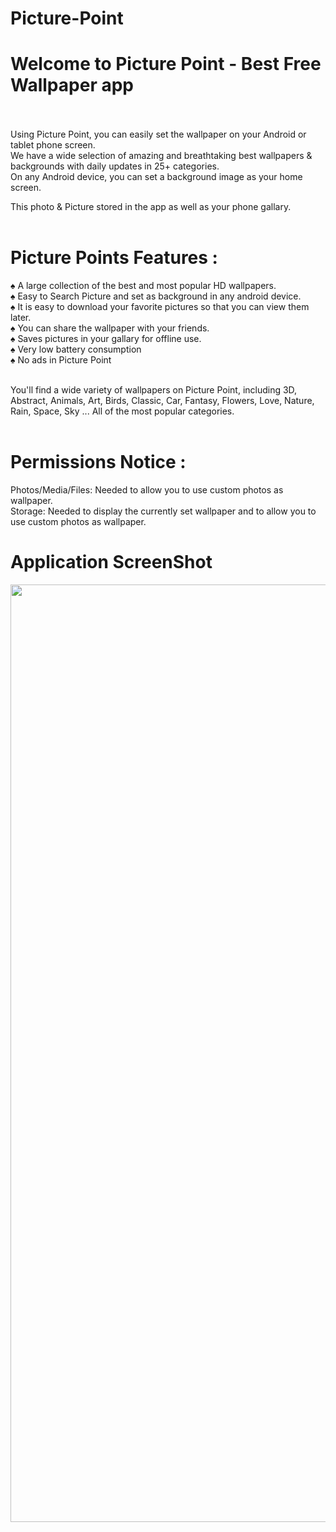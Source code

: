 # Picture-Point

# Welcome to Picture Point - Best Free Wallpaper app<br/><br/>

Using Picture Point, you can easily set the wallpaper on your Android or tablet phone screen.<br/>
We have a wide selection of amazing and breathtaking best wallpapers & backgrounds with daily updates in 25+ categories.<br/>
On any Android device, you can set a background image as your home screen.<br/>

This photo & Picture stored in the app as well as your phone gallary.<br/><br/>

# Picture Points Features :

♠ A large collection of the best and most popular HD wallpapers.<br/>
♠ Easy to Search Picture and set as background in any android device.<br/>
♠ It is easy to download your favorite pictures so that you can view them later.<br/>
♠ You can share the wallpaper with your friends.<br/>
♠ Saves pictures in your gallary for offline use.<br/>
♠ Very low battery consumption<br/>
♠ No ads in Picture Point<br/><br/>

You'll find a wide variety of wallpapers on Picture Point, including 3D, Abstract, Animals, Art, Birds, Classic, Car, Fantasy, Flowers, Love, Nature, Rain, Space, Sky ... All of the most popular categories.<br/><br/>

# Permissions Notice :<br/>
Photos/Media/Files: Needed to allow you to use custom photos as wallpaper.<br/>
Storage: Needed to display the currently set wallpaper and to allow you to use custom photos as wallpaper.<br/>


# Application ScreenShot

<img src="https://github.com/akshay0077/Picture-Point/blob/Photos/Picture-Point.jpg" height="1500px">

